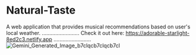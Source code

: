 # Natural-Taste
A web application that provides musical recommendations based on user's local weather. 
.........................
Check it out here: https://adorable-starlight-8ed2c3.netlify.app .........................
![Gemini_Generated_Image_b7clqcb7clqcb7cl](https://github.com/issamohamed/Natural-Taste/assets/48192737/5c4d0248-ff42-4bfd-8855-a0abed88fe90)

